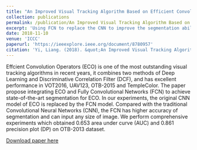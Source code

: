 ```yaml
---
title: "An Improved Visual Tracking Algorithm Based on Efficient Convolution Operators"
collection: publications
permalink: /publication/An Improved Visual Tracking Algorithm Based on Efficient Convolution Operators
excerpt: 'Using FCN to replace the CNN to improve the segmentation ability.'
date: 2018-11-10
venue: 'ICCC'
paperurl: 'https://ieeexplore.ieee.org/document/8780957'
citation: 'Yi, Liang. (2018). &quot;An Improved Visual Tracking Algorithm Based on Efficient Convolution Operators.&quot; <i>2018 IEEE 4th International Conference on Computer and Communications (ICCC)</i>. '
---
```

Effcient Convolution Operators (ECO) is one of the most outstanding visual tracking algorithms in recent years, it combines two methods of Deep Learning and Discriminative Correlation Filter (DCF), and has excellent performance in VOT2016, UAV123, OTB-2015 and TempleColor. The paper propose integrating ECO and Fully Convolutional Networks (FCN) to achieve state-of-the-art segmentation for ECO. In our experiments, the original CNN model of ECO is replaced by the FCN model. Compared with the traditional Convolutional Neural Networks (CNN), the FCN has higher accuracy of segmentation and can input any size of image. We perform comprehensive experiments which obtained 0.653 area under curve (AUC) and 0.861 precision plot (DP) on OTB-2013 dataset.

[Download paper here](https://ieeexplore.ieee.org/document/8780957)
